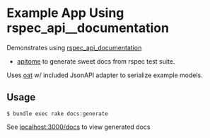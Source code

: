 # Example App Using rspec_api__documentation

Demonstrates using [rspec_api_documentation](https://github.com/zipmark/rspec_api_documentation)
+ [apitome](https://github.com/modeset/apitome) to generate sweet docs from
rspec test suite.

Uses [oat](https://github.com/ismasan/oat) w/ included JsonAPI adapter
to serialize example models.

## Usage
```
$ bundle exec rake docs:generate
```

See [localhost:3000/docs](localhost:3000/docs) to view generated docs

